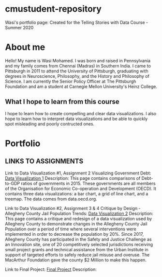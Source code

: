 # cmustudent-repository
Wasi's portfolio page: Created for the Telling Stories with Data Course - Summer 2020

# About me
Hello! My name is Wasi Mohamed. I was born and raised in Pennsylvania and my family comes from Chennai (Madras) in Southern India. I came to Pittsburgh in 2011 to attend the University of Pittsburgh, graduating with degrees in Neuroscience, Philosophy, and the History and Philosophy of Science. I am currently the Senior Policy Officer at The Pittsburgh Foundation and am a student at Carnegie Mellon University's Heinz College. 

## What I hope to learn from this course
I hope to learn how to create compelling and clear data visualizations. I also hope to learn how to interpret data visualizations and be able to quickly spot misleading and poorly contructed ones. 

# Portfolio

## LINKS TO ASSIGNMENTS

Link to Data Visualization #1, Assignment 2 
Visualizing Government Debt: [Data Visualization 1](https://wasimohamed2020.github.io/cmustudent-repository/dataviz2)
Description:
This page contains comparisons of Debt-to-GDP ratios of governments in 2015. These governments are all members of the Organisation for Economic Co-operation and Development (OECD). It contains three data visualizations: a bar chart, a grid of line chart, and a treemap. The data comes from data.oecd.org.

Link to Data Visualization #2, Assignment 3 & 4 
Critique by Design - Allegheny County Jail Population Trends: [Data Visualization 2](https://wasimohamed2020.github.io/cmustudent-repository/dataviz3)
Description: 
This page contains a critique and redesign of a data visualization used by Allegheny County to demonstrate changes in the Allegheny County Jail Population over a period of time where several interventions were implemented in order to decrease the population by 20%. Since 2017, Allegheny County has participated in the Safety and Justice Challenge as an Innovation site, one of 20 competitively selected jurisdictions receiving small project grants and technical assistance from the Urban Institute in support of targeted efforts to safely reduce jail misuse and overuse. The MacArthur Foundation gave the county $2 Million to make this happen.

Link to Final Project: [Final Project](https://wasimohamed2020.github.io/cmustudent-repository/final_project_WasiMohamed)
Description:




